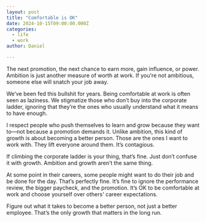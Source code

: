 ```yaml
---
layout: post
title: "Comfortable is OK"
date: 2024-10-15T09:00:00.000Z
categories:
  - life
  - work
author: Daniel

---
```


The next promotion, the next chance to earn more, gain influence, or power. Ambition is just another measure of worth at work. If you're not ambitious, someone else will snatch your job away.

We’ve been fed this bullshit for years. Being comfortable at work is often seen as laziness. We stigmatize those who don’t buy into the corporate ladder, ignoring that they’re the ones who usually understand what it means to have enough.<!--more-->

I respect people who push themselves to learn and grow because they want to—not because a promotion demands it. Unlike ambition, this kind of growth is about becoming a better person. Those are the ones I want to work with. They lift everyone around them. It’s contagious.

If climbing the corporate ladder is your thing, that’s fine. Just don’t confuse it with growth. Ambition and growth aren’t the same thing.

At some point in their careers, some people might want to do their job and be done for the day. That’s perfectly fine. It’s fine to ignore the performance review, the bigger paycheck, and the promotion. It’s OK to be comfortable at work and choose yourself over others' career expectations.

Figure out what it takes to become a better person, not just a better employee. That’s the only growth that matters in the long run.
